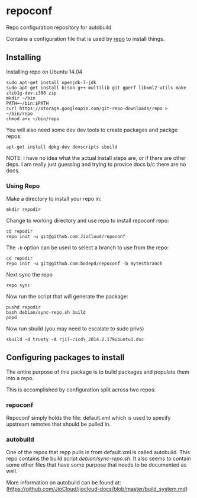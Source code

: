 repoconf
========

Repo configuration repository for autobuild

Contains a configuration file that is used
by [repo](https://code.google.com/p/git-repo/) to install things.

## Installing

Installing repo on Ubuntu 14.04

````
sudo apt-get install openjdk-7-jdk
sudo apt-get install bison g++-multilib git gperf libxml2-utils make zlib1g-dev:i386 zip
mkdir ~/bin
PATH=~/bin:$PATH
curl https://storage.googleapis.com/git-repo-downloads/repo > ~/bin/repo
chmod a+x ~/bin/repo
````

You will also need some dev dev tools to create packages and packge repos:

````
apt-get install dpkg-dev devscripts sbuild
````

NOTE: I have no idea what the actual install steps are, or if there are
other deps. I am really just guessing and trying to provice docs b/c there
are no docs.

### Using Repo

Make a directory to install your repo in:

````
mkdir repodir
````

Change to working directory and use repo to install repoconf repo:

````
cd repodir
repo init -u git@github.com:JioCloud/repoconf
````

The `-b` option can be used to select a branch to use from the repo:

````
cd repodir
repo init -u git@github.com:bodepd/repoconf -b mytestbranch
````

Next sync the repo

````
repo sync
````

Now run the script that will generate the package:

````
pushd repodir
bash debian/sync-repo.sh build
popd
````

Now run sbuild (you may need to escalate to sudo privs)

````
sbuild -d trusty -A rjil-cicd\_2014.2.179ubuntu1.dsc
````

## Configuring packages to install

The entire purpose of this package is to build packages and populate
them into a repo.

This is accomplished by configuration split across two repos:

### repoconf

Repoconf simply holds the file: default.xml which is used to specify upstream
remotes that should be pulled in.

### autobuild

One of the repos that repp pulls in from default.xml is called autobuild. This
repo contains the build script *debian/sync-repo.sh*. It also seems to contain
some other files that have some purpose that needs to be documented as well.

More information on autobuild can be found at: (https://github.com/JioCloud/jiocloud-docs/blob/master/build_system.md)
